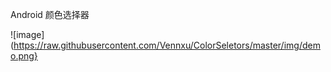 Android 颜色选择器


![image](https://raw.githubusercontent.com/Vennxu/ColorSeletors/master/img/demo.png}
